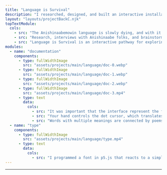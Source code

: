 ```yaml
---
title: "Language is Survival"
description: "I researched, designed, and built an interactive installation to ampilify the voices of Anishinaabe folks, who historically occupied the land of and around Detroit before it was taken from them in 1807."
layout: "layouts/projectBackC.njk"
topTextModule:
  cols:
    - src: "The Anishinaabemowin language is slowly dying, and with it many essential elements of the Anishinaabe culture. Anishinaabemowin is primarily a spoken language and not a written one, therefore Anishinaabemowin language speakers are becoming increasingly rare."
    - src: "Research, interviews with Anishinaabe folks, and brainstorming brought us to the idea of shapeshifting as a metaphor for the switching between cultures and transitioning between languages. Shapeshifting also reinforces the idea that identity is a gradient, not a solid line."
    - src: "Language is Survival is an interactive pathway for exploring and translating the Anishinaabemowin language through classic and contemporary Native stories. Through this process, we are encouraged to learn and speak the Anishinaabemowin language into the world."
modules:
  - name: "documentation"
    components:
      - type: fullWidthImage
        src: "assets/projects/main/language/doc-0.webp"
      - type: fullWidthImage
        src: "assets/projects/main/language/doc-1.webp"
      - type: fullWidthImage
        src: "assets/projects/main/language/doc-2.webp"
      - type: fullWidthImage
        src: "assets/projects/main/language/doc-3.mp4"
      - type: text
        data:
          cols:
            - src: "It was important that the interface represent the fluidity of shapeshifting. I aimed to create a more natural and seamless experience by reprogramming an Xbox Kinect to track the motion of a user’s hand."
            - src: "Your hand controls the dot cursor, which translates a given keyword as it hovers over it. A new poem that shares this keyword is then pulled from a database and displayed."
            - src: "Words with multiple meanings are connected by poems with these words in various contexts. All translations of the word are shown on each translation screen."
  - name: "type"
    components:
      - type: fullWidthImage
        src: "assets/projects/main/language/type.mp4"
      - type: text
        data:
          cols:
            - src: "I programmed a font in p5.js that reacts to a simple physics simulation. It's used as a display face in the installation."
---
```


---

